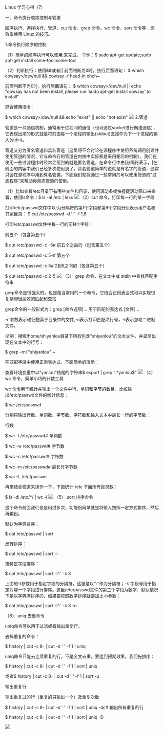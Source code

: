 Linux 学习心得（7）

一、命令执行顺序控制与管道

顺序执行、选择执行、管道、cut 命令、grep 命令、wc 命令、sort 命令等，高效率使用 Linux 的技巧。

1.命令执行顺序的控制

（1）简单的顺序执行可以使用;来完成，
举例：$ sudo apt-get update;sudo apt-get install some-tool;some-tool

（2）判断执行：使用&&或者||
前面判断为0时，执行后面语句：
$ which cowsay>/dev/null && cowsay -f head-in ohch~

前面判断不为0时，执行后面语句：
$ which cowsay>/dev/null || echo "cowsay has not been install, please run 'sudo apt-get install cowsay' to install"

混合使用指令：

$ which cowsay>/dev/null && echo "exist" || echo "not exist"
![](https://i.imgur.com/amgGweq.png)
2.管道

管道是一种通信机制，通常用于进程间的通信（也可通过socket进行网络通信），它表现出来的形式就是将前面每一个进程的输出(stdout)直接作为下一个进程的输入(stdin)。

管道又分为匿名管道和具名管道（这里将不会讨论在源程序中使用系统调用创建并使用管道的情况，它与命令行的管道在内核中实际都是采用相同的机制）。我们在使用一些过滤程序时经常会用到的就是匿名管道，在命令行中由|分隔符表示，|在前面的内容中我们已经多次使用到了。具名管道简单的说就是有名字的管道，通常只会在源程序中用到具名管道。下面我们就将通过一些常用的可以使用管道的"过滤程序"来帮助你熟练管道的使用。

（1）比如查看/etc目录下有哪些文件和目录，使用滚动条或快捷键滚动窗口来查看，使用ls命令：$ ls -al /etc | less
![](https://i.imgur.com/BSKgKj1.png)
（2）cut 命令，打印每一行的某一字段

打印/etc/passwd文件中以:为分隔符的第1个字段和第6个字段分别表示用户名和其家目录：
$ cut /etc/passwd -d ':' -f 1,6

打印/etc/passwd文件中每一行的前N个字符：

 前五个（包含第五个）

$ cut /etc/passwd -c -5# 前五个之后的（包含第五个）

$ cut /etc/passwd -c 5-# 第五个

$ cut /etc/passwd -c 5# 2到5之间的（包含第五个）

$ cut /etc/passwd -c 2-5
![](https://i.imgur.com/84jz9qN.png)
（3） grep 命令，在文本中或 stdin 中查找匹配字符串

grep命令是很强大的，也是相当常用的一个命令，它结合正则表达式可以实现很复杂却很高效的匹配和查找

grep命令的一般形式为：grep [命令选项]... 用于匹配的表达式 [文件]...

-r 参数表示递归搜索子目录中的文件,-n表示打印匹配项行号，-I表示忽略二进制文件。

举例：搜索/home/shiyanlou目录下所有包含"shiyanlou"的文本文件，并显示出现在文本中的行号：

$ grep -rnI "shiyanlou" ~

在匹配字段中使用正则表达式，下面简单的演示：

 查看环境变量中以"yanlou"结尾的字符串$ export | grep ".*yanlou$"
![](https://i.imgur.com/iHSDqHb.png)
（4）wc 命令，简单小巧的计数工具

wc 命令用于统计并输出一个文件中行、单词和字节的数目，比如输出/etc/passwd文件的统计信息：

$ wc /etc/passwd

分别只输出行数、单词数、字节数、字符数和输入文本中最长一行的字节数：

 行数

$ wc -l /etc/passwd# 单词数

$ wc -w /etc/passwd# 字节数

$ wc -c /etc/passwd# 字符数

$ wc -m /etc/passwd# 最长行字节数

$ wc -L /etc/passwd

再来结合管道来操作一下，下面统计 /etc 下面所有目录数：

$ ls -dl /etc/*/ | wc -l
![](https://i.imgur.com/qbiSZ8a.png)
（5）.sort 排序命令

这个命令前面我们也是用过多次，功能很简单就是将输入按照一定方式排序，然后再输出。

默认为字典排序：

$ cat /etc/passwd | sort

反转排序：

$ cat /etc/passwd | sort -r

按特定字段排序：

$ cat /etc/passwd | sort -t':' -k 3

上面的-t参数用于指定字段的分隔符，这里是以":"作为分隔符；-k 字段号用于指定对哪一个字段进行排序。这里/etc/passwd文件的第三个字段为数字，默认情况下是以字典序排序的，如果要按照数字排序就要加上-n参数：

$ cat /etc/passwd | sort -t':' -k 3 -n

（6） uniq 去重命令

uniq命令可以用于过滤或者输出重复行。

去掉重复的命令：

$ history | cut -c 8- | cut -d ' ' -f 1 | uniq

uniq命令只能去连续重复的行，不是全文去重，要达到预期效果，我们先排序：

$ history | cut -c 8- | cut -d ' ' -f 1 | sort | uniq

 或者$ history | cut -c 8- | cut -d ' ' -f 1 | sort -u

输出重复行

 输出重复过的行（重复的只输出一个）及重复次数

$ history | cut -c 8- | cut -d ' ' -f 1 | sort | uniq -dc# 输出所有重复的行

$ history | cut -c 8- | cut -d ' ' -f 1 | sort | uniq -D

![](https://i.imgur.com/I5JZ8OY.png)